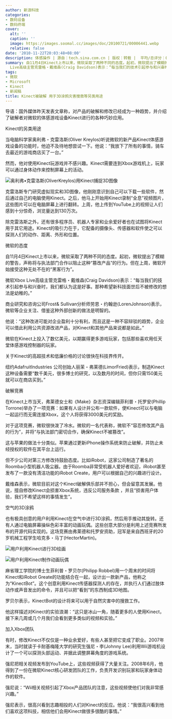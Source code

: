 ```yaml
---
author: 新浪科技
categories:
- 数码设备
- 数码终端
cover:
  alt: ''
  caption: ''
  image: https://images.soomal.cc/images/doc/20100721/00006441.webp
  relative: false
date: '2010-11-22T20:03:48+08:00'
description: 体感操作 | 源自：tech.sina.com.cn | 版权：转载 |  平均/总评分：09.20/46
summary: 自11月4日Kinect上市以来，微软采取了两种不同的态度。起初，微软提出了模糊的警告，声称将与执法部门合作以阻止这种“篡改产品”的行为。但在上周，微软开始接受这种无处不在的“黑客行为”。微软Xbox
  Live高级主管克雷格・戴维森(Craig Davidson)表示：“每当我们的技术引起参与和兴奋时，我们都认为这是好事。那种希望新科技面世后不被修改的想法是幼稚的。”
tags:
- 微软
- Microsoft
- Kinect
- 新闻稿
title: Kinect被破解 用于3D涂鸦灾害搜救等另类用途
---
```


导语：国外媒体昨天发表文章称，对产品的破解和修改已经成为一种趋势，并介绍了破解者对微软的体感游戏设备Kinect进行的各种巧妙应用。



Kinect的另类用途



当电脑科学家奥利弗・克雷洛斯(Oliver Kreylos)听说微软的新产品Kinect体感游戏设备的功能时，他迫不及待地想尝试一下。他说：“我放下了所有的事情，骑车去最近的游戏商店买了一台。”



然而，他对使用Kinect玩游戏并不感兴趣。Kinect需要连到Xbox游戏机上，玩家可以通过身体动作来控制屏幕上的活动。



![奥利弗•克雷洛斯(OliverKreylos)用Kinect捕捉3D图像](https://images.soomal.cc/images/doc/20101122/00008306.webp)



克雷洛斯专门研究虚拟现实和3D图像，他刚刚意识到自己可以下载一些软件，然后通过自己的电脑使用Kinect。之后，他马上开始用Kinect录制“全息”视频图片，这些图片可以在电脑屏幕上进行翻转。上周，他上传到YouTube上的视频让人们感到十分惊奇，浏览量达到130万次。



除克雷洛斯之外，还有很多程序员、机器人专家和业余爱好者也在试图将Kinect用于其它用途。Kinect的吸引力在于，它配备的摄像头、传感器和软件使之可以探测人们的动作、距离、外形和位置。



微软的态度



自11月4日Kinect上市以来，微软采取了两种不同的态度。起初，微软提出了模糊的警告，声称将与执法部门合作以阻止这种“篡改产品”的行为。但在上周，微软开始接受这种无处不在的“黑客行为”。



微软Xbox Live高级主管克雷格・戴维森(Craig Davidson)表示：“每当我们的技术引起参与和兴奋时，我们都认为这是好事。那种希望新科技面世后不被修改的想法是幼稚的。”



商业研究和咨询公司Frost& Sullivan分析师劳恩・约翰逊(LorenJohnson)表示，微软等企业关注、借鉴这种外部创新的做法是明智的。



他说：“这种改进可能对企业盈利十分有利，而且这是一种不容辩驳的趋势，企业可以借此利用公共资源改进产品，对Kinect和其他产品来说都是如此。”



微软在Kinect上投入了数亿美元，以期赢得更多游戏玩家，包括那些喜欢用任天堂体感游戏控制器的玩家。



关于Kinect的高超技术和低廉价格的讨论很快在科技界传开。



纽约AdafruitIndustries 公司创始人丽茉・弗莱德(LimorFried)表示，制造Kinect这种设备需要“数千美元，很多博士的研究，以及数月的时间，但你只需150美元就可以在商店买到。”



破解竞赛



在Kinect上市当天，弗莱德女士和《Make》杂志资深编辑菲利普・托罗安(Phillip Torrone)举办了一项竞赛：如果有人设计并公布一款软件，使Kinect可以与电脑一起运行而无需连接Xbox，这个人将获得3000美元的奖励。



对于这项竞赛，微软很快泼了冷水。微软的一名代表称，微软不“容忍修改其产品的行为”，并将“与执法部门密切合作，确保Kinect不被篡改”。



这与苹果的做法十分类似。苹果通过更新iPhone操作系统来防止破解，并防止未经授权的软件在其平台上运行。



但不少公司对第三方修改持鼓励态度。比如iRobot，这家公司制造了著名的Roomba小型机器人吸尘器。由于Roomba非常受机器人爱好者欢迎，iRobot甚至发布了一款没有清洁功能的iRobot Create，用户可以根据自己的兴趣进行设计。



戴维森表示，微软目前对这个Kinect破解俱乐部并不担心，但会留意其发展。他说，擅自修改Kinect会损害Xbox系统，违反公司服务条款 
，并且“损害用户体验，我们不希望这样的事情发生”。



空气的3D涂鸦



也有极具创意的用户利用Kinect在空气中进行3D涂鸦，然后用手推动其旋转。还有人通过电脑屏幕操纵色彩丰富的动画玩偶。这些创意大部分是利用上述竞赛所发布的开源代码实现的。这场竞赛由弗莱德和托罗安资助，冠军是来自西班牙的20岁机械工程学生哈克多・马丁(HectorMartin)。



![用户利用Kinect进行3D绘画](https://images.soomal.cc/images/doc/20101122/00008307.webp)



![用户利用Kinect制作动画玩偶](https://images.soomal.cc/images/doc/20101122/00008308.webp)



麻省理工学院的博士生菲利普・罗贝尔(Philipp Robbel)用一个周末的时间将Kinect和iRobot Greate的功能结合在一起，设计出一款新产品，他称之为“KinectBot”。这个创意利用Kinect传感器探测人的存在，并执行人们通过肢体动作或声音发出的命令，并且可以把“看到”的东西制成3D地图。



罗贝尔表示，KinectBot的设计将来可以用于自然灾害中的搜救工作。



他这样描述对Kinect的实验浪潮：“这只是冰山一角，随着更多的人使用Kinect，接下来几周或几个月我们会看到更多类似的视频和实验。”



加入Xbox团队



有时，修改Kinect不仅仅是一种业余爱好，有些人甚至把它变成了职业。2007年末，当时就读于卡耐基梅隆大学的研究生强尼・李(Johnny Lee)利用Wii游戏机设计了一个可以探测头部运动、并据此调整屏幕角度的游戏系统。



强尼把相关视频发布到YouTube上，这些视频获得了大量关注。2008年6月，他得到了一份在微软Kinect核心研发团队的工作，负责开发识别玩家和玩家身体动作的软件。



强尼说：“Wii相关视频引起了Xbox产品团队的注意，这些视频使他们对我非常感兴趣。”



强尼表示，很高兴看到志趣相投的人们对Kinect的反应。他说：“我很高兴看到他们喜欢这项科技，相信他们会用Kinect做很多很酷的事情。”